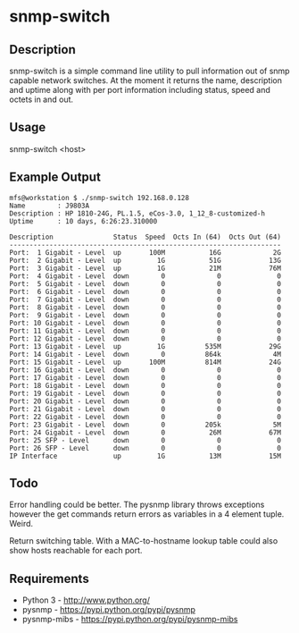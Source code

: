 # snmp-switch

## Description

snmp-switch is a simple command line utility to pull information out of snmp
capable network switches. At the moment it returns the name, description and
uptime along with per port information including status, speed and octets in and
out.

## Usage

snmp-switch &lt;host&gt;

## Example Output

    mfs@workstation $ ./snmp-switch 192.168.0.128
    Name        : J9803A
    Description : HP 1810-24G, PL.1.5, eCos-3.0, 1_12_8-customized-h
    Uptime      : 10 days, 6:26:23.310000

    Description               Status  Speed  Octs In (64)  Octs Out (64)
    --------------------------------------------------------------------
    Port:  1 Gigabit - Level  up       100M           16G             2G
    Port:  2 Gigabit - Level  up         1G           51G            13G
    Port:  3 Gigabit - Level  up         1G           21M            76M
    Port:  4 Gigabit - Level  down        0             0              0
    Port:  5 Gigabit - Level  down        0             0              0
    Port:  6 Gigabit - Level  down        0             0              0
    Port:  7 Gigabit - Level  down        0             0              0
    Port:  8 Gigabit - Level  down        0             0              0
    Port:  9 Gigabit - Level  down        0             0              0
    Port: 10 Gigabit - Level  down        0             0              0
    Port: 11 Gigabit - Level  down        0             0              0
    Port: 12 Gigabit - Level  down        0             0              0
    Port: 13 Gigabit - Level  up         1G          535M            29G
    Port: 14 Gigabit - Level  down        0          864k             4M
    Port: 15 Gigabit - Level  up       100M          814M            24G
    Port: 16 Gigabit - Level  down        0             0              0
    Port: 17 Gigabit - Level  down        0             0              0
    Port: 18 Gigabit - Level  down        0             0              0
    Port: 19 Gigabit - Level  down        0             0              0
    Port: 20 Gigabit - Level  down        0             0              0
    Port: 21 Gigabit - Level  down        0             0              0
    Port: 22 Gigabit - Level  down        0             0              0
    Port: 23 Gigabit - Level  down        0          205k             5M
    Port: 24 Gigabit - Level  down        0           26M            67M
    Port: 25 SFP - Level      down        0             0              0
    Port: 26 SFP - Level      down        0             0              0
    IP Interface              up         1G           13M            15M

## Todo

Error handling could be better. The pysnmp library throws exceptions however the
get commands return errors as variables in a 4 element tuple. Weird.

Return switching table. With a MAC-to-hostname lookup table
could also show hosts reachable for each port.

## Requirements

* Python 3 - http://www.python.org/
* pysnmp - https://pypi.python.org/pypi/pysnmp
* pysnmp-mibs - https://pypi.python.org/pypi/pysnmp-mibs

